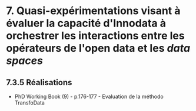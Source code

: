 # 7. Quasi-expérimentations visant à évaluer la capacité d'Innodata à orchestrer les interactions entre les opérateurs de l'open data et les *data spaces*

## 7.3.5 Réalisations

- PhD Working Book (9) - p.176-177 - Evaluation de la méthodo TransfoData

